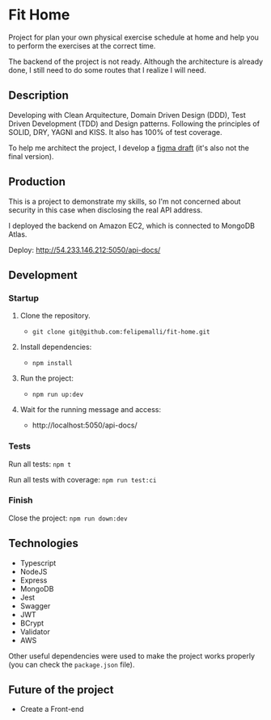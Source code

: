 # Fit Home

Project for plan your own physical exercise schedule at home and help you to perform the exercises at the correct time.

The backend of the project is not ready. Although the architecture is already done, I still need to do some routes that I realize I will need.


## Description

Developing with Clean Arquitecture, Domain Driven Design (DDD), Test Driven Development (TDD) and Design patterns.
Following the principles of SOLID, DRY, YAGNI and KISS.
It also has 100% of test coverage.

To help me architect the project, I develop a 
<a href="https://www.figma.com/file/W1WoZLRKxBFEK26KZ4NF8Q/Felipevm---Fit-Home?type=design&t=5zFCrxs0qhNAdS48-1">figma draft</a> (it's also not the final version).


## Production

This is a project to demonstrate my skills, so I'm not concerned about security in this case when disclosing the real API address.

I deployed the backend on Amazon EC2, which is connected to MongoDB Atlas.

Deploy: http://54.233.146.212:5050/api-docs/


## Development

### Startup

1. Clone the repository.
    * `git clone git@github.com:felipemalli/fit-home.git`

2. Install dependencies:
    * `npm install`

3. Run the project:
    * `npm run up:dev`

4. Wait for the running message and access:
    * http://localhost:5050/api-docs/

### Tests

Run all tests: `npm t`

Run all tests with coverage: `npm run test:ci`

### Finish

Close the project: `npm run down:dev`


## Technologies

- Typescript
- NodeJS
- Express
- MongoDB
- Jest
- Swagger
- JWT
- BCrypt
- Validator
- AWS

Other useful dependencies were used to make the project works properly (you can check the `package.json` file).


## Future of the project

- Create a Front-end